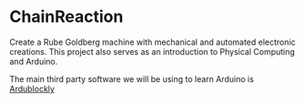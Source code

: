 # ChainReaction


Create a Rube Goldberg machine with mechanical and automated electronic creations. 
This project also serves as an introduction to Physical Computing and Arduino. 

The main third party software we will be using to learn Arduino is 
[Ardublockly](https://ardublockly.embeddedlog.com/demo/index.html)
